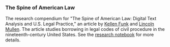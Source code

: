 ### The Spine of American Law

The research compendium for "The Spine of American Law: Digital Text Analysis and U.S. Legal Practice," an article by [Kellen Funk](http://kellenfunk.org) and [Lincoln Mullen](http://lincolnmullen.com). The article studies borrowing in legal codes of civil procedure in the nineteenth-century United States. See the [research notebook](http://lmullen.github.io/civil-procedure-codes/) for more details.

